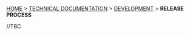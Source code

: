 [HOME](Home) > [TECHNICAL DOCUMENTATION](technical-documentation) > [DEVELOPMENT](the-development-process) > **RELEASE PROCESS**

//TBC